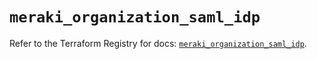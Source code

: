 # `meraki_organization_saml_idp`

Refer to the Terraform Registry for docs: [`meraki_organization_saml_idp`](https://registry.terraform.io/providers/ciscodevnet/meraki/1.7.1/docs/resources/organization_saml_idp).
